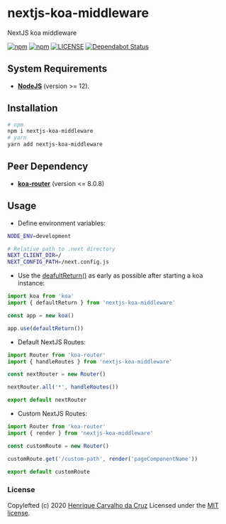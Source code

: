 # nextjs-koa-middleware

NextJS koa middleware

[![npm](https://img.shields.io/npm/v/nextjs-koa-middleware.svg)](https://www.npmjs.com/package/nextjs-koa-middleware)
[![npm](https://img.shields.io/npm/dt/nextjs-koa-middleware.svg)](https://www.npmjs.com/package/nextjs-koa-middleware)
[![LICENSE](https://img.shields.io/github/license/henriquecarv/nextjs-koa-middleware.svg)](./LICENSE)
[![Dependabot Status](https://api.dependabot.com/badges/status?host=github&repo=henriquecarv/nextjs-koa-middleware)](https://dependabot.com)

## System Requirements

- **[NodeJS](https://nodejs.org/en/)** (version >= 12).

## Installation

```sh
# npm
npm i nextjs-koa-middleware
# yarn
yarn add nextjs-koa-middleware
```

## Peer Dependency

- **[koa-router](https://github.com/koajs/router)** (version <= 8.0.8)

## Usage

- Define environment variables:

```sh
NODE_ENV=development

# Relative path to .next directory
NEXT_CLIENT_DIR=/
NEXT_CONFIG_PATH=/next.config.js
```

- Use the [deafultReturn()](./lib/middlewares/defaultReturn.ts) as early as possible after starting a koa instance:

```typescript
import koa from 'koa'
import { defaultReturn } from 'nextjs-koa-middleware'

const app = new koa()

app.use(defaultReturn())
```

- Default NextJS Routes:

```typescript
import Router from 'koa-router'
import { handleRoutes } from 'nextjs-koa-middleware'

const nextRouter = new Router()

nextRouter.all('*', handleRoutes())

export default nextRouter
```

- Custom NextJS Routes:

```typescript
import Router from 'koa-router'
import { render } from 'nextjs-koa-middleware'

const customRoute = new Router()

customRoute.get('/custom-path', render('pageComponentName'))

export default customRoute
```

### License

Copylefted (c) 2020 [Henrique Carvalho da Cruz][1] Licensed under the [MIT license][2].

[1]: https://henriquecarv.com
[2]: ./LICENSE
